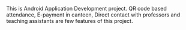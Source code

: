 This is Android Application Development project. QR code based attendance, E-payment in canteen, Direct contact with professors and teaching assistants are few features of this project. 
